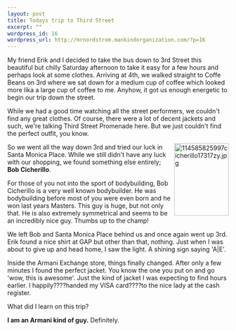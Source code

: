 ```yaml
--- 
layout: post
title: Todays trip to Third Street
excerpt: ""
wordpress_id: 16
wordpress_url: http://mrnordstrom.mankindorganization.com/?p=16
---
```

My friend Erik and I decided to take the bus down to 3rd Street this beautiful but chilly Saturday afternoon to take it easy for a few hours and perhaps look at some clothes. Arriving at 4th, we walked straight to Coffe Beans on 3rd where we sat down for a medium cup of coffee which looked more lika a large cup of coffee to me. Anyhow, it got us enough energetic to begin our trip down the street.

While we had a good time watching all the street performers, we couldn't find any great clothes. Of course, there were a lot of decent jackets and such, we're talking Third Street Promenade here. But we just couldn't find the perfect outfit, you know.

<img title="114585825997cicherillo17317zy.jpg" style="width: 124px; height: 164px" height="164" alt="114585825997cicherillo17317zy.jpg" src="http://mrnordstrom.mankindorganization.com/wp-content/uploads/114585825997cicherillo17317zy.jpg" width="124" align="right" border="0" />So we went all the way down 3rd and tried our luck in Santa Monica Place. While we still didn't have any luck with our shopping, we found something else entirely; <strong>Bob Cicherillo</strong>.

For those of you not into the sport of bodybuilding, Bob Cicherillo is a very well known bodybuilder. He was bodybuilding before most of you were even born and he won last years Masters. This guy is huge, but not only that. He is also extremely symmetrical and seems to be an incredibly nice guy. Thumbs up to the champ!

We left Bob and Santa Monica Place behind us and once again went up 3rd. Erik found a nice shirt at GAP but other than that, nothing. Just when I was about to give up and head home, I saw the light. A shining sign saying 'A|E'.

Inside the Armani Exchange store, things finally changed. After only a few minutes I found the perfect jacket. You know the one you put on and go 'wow, this is awesome'. Just the kind of jacket I was expecting to find hours earlier. I happily????handed my VISA card????to the nice lady at the cash register.

What did I learn on this trip?

<strong>I am an Armani kind of guy.</strong> Definitely.
